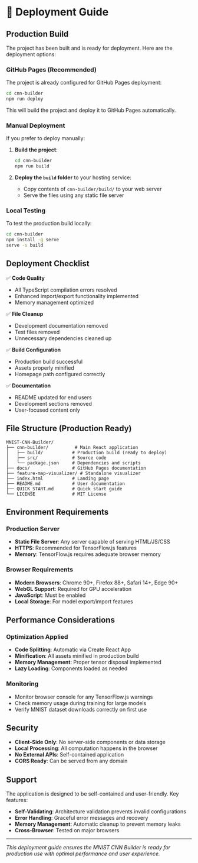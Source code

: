 # 🚀 Deployment Guide

## Production Build

The project has been built and is ready for deployment. Here are the deployment options:

### GitHub Pages (Recommended)
The project is already configured for GitHub Pages deployment:

```bash
cd cnn-builder
npm run deploy
```

This will build the project and deploy it to GitHub Pages automatically.

### Manual Deployment
If you prefer to deploy manually:

1. **Build the project**:
   ```bash
   cd cnn-builder
   npm run build
   ```

2. **Deploy the `build` folder** to your hosting service:
   - Copy contents of `cnn-builder/build/` to your web server
   - Serve the files using any static file server

### Local Testing
To test the production build locally:

```bash
cd cnn-builder
npm install -g serve
serve -s build
```

## Deployment Checklist

✅ **Code Quality**
- All TypeScript compilation errors resolved
- Enhanced import/export functionality implemented
- Memory management optimized

✅ **File Cleanup**
- Development documentation removed
- Test files removed
- Unnecessary dependencies cleaned up

✅ **Build Configuration**
- Production build successful
- Assets properly minified
- Homepage path configured correctly

✅ **Documentation**
- README updated for end users
- Development sections removed
- User-focused content only

## File Structure (Production Ready)

```
MNIST-CNN-Builder/
├── cnn-builder/          # Main React application
│   ├── build/           # Production build (ready to deploy)
│   ├── src/             # Source code
│   └── package.json     # Dependencies and scripts
├── docs/                # GitHub Pages documentation
├── feature-map-visualizer/ # Standalone visualizer
├── index.html           # Landing page
├── README.md            # User documentation
├── QUICK_START.md       # Quick start guide
└── LICENSE              # MIT License
```

## Environment Requirements

### Production Server
- **Static File Server**: Any server capable of serving HTML/JS/CSS
- **HTTPS**: Recommended for TensorFlow.js features
- **Memory**: TensorFlow.js requires adequate browser memory

### Browser Requirements
- **Modern Browsers**: Chrome 90+, Firefox 88+, Safari 14+, Edge 90+
- **WebGL Support**: Required for GPU acceleration
- **JavaScript**: Must be enabled
- **Local Storage**: For model export/import features

## Performance Considerations

### Optimization Applied
- **Code Splitting**: Automatic via Create React App
- **Minification**: All assets minified in production build
- **Memory Management**: Proper tensor disposal implemented
- **Lazy Loading**: Components loaded as needed

### Monitoring
- Monitor browser console for any TensorFlow.js warnings
- Check memory usage during training for large models
- Verify MNIST dataset downloads correctly on first use

## Security

- **Client-Side Only**: No server-side components or data storage
- **Local Processing**: All computation happens in the browser
- **No External APIs**: Self-contained application
- **CORS Ready**: Can be served from any domain

## Support

The application is designed to be self-contained and user-friendly. Key features:

- **Self-Validating**: Architecture validation prevents invalid configurations
- **Error Handling**: Graceful error messages and recovery
- **Memory Management**: Automatic cleanup to prevent memory leaks
- **Cross-Browser**: Tested on major browsers

---

*This deployment guide ensures the MNIST CNN Builder is ready for production use with optimal performance and user experience.*
